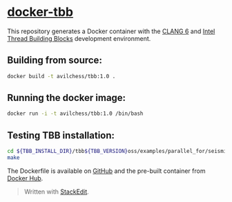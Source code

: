 # [docker-tbb](https://github.com/avilchess/docker-tbb)

This repository generates a Docker container with the [CLANG 6](https://clang.llvm.org/) and [Intel Thread Building Blocks](https://www.threadingbuildingblocks.org/ "TBB") development environment.

## Building from source:

```bash
docker build -t avilchess/tbb:1.0 .
```

## Running the docker image:

```bash
docker run -i -t avilchess/tbb:1.0 /bin/bash
```

## Testing TBB installation:

```bash
cd ${TBB_INSTALL_DIR}/tbb${TBB_VERSION}oss/examples/parallel_for/seismic
make
```

The Dockerfile is available on [GitHub](https://github.com/avilchess/docker-tbb) and the pre-built container from [Docker Hub](https://hub.docker.com/r/avilchess/tbb/).

> Written with [StackEdit](https://stackedit.io/).
